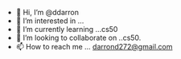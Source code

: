 - 👋 Hi, I’m @ddarron
- 👀 I’m interested in ...
- 🌱 I’m currently learning ...cs50
- 💞️ I’m looking to collaborate on ..cs50.
- 📫 How to reach me ... darrond272@gmail.com

<!---
ddarron/ddarron is a ✨ special ✨ repository because its `README.md` (this file) appears on your GitHub profile.
You can click the Preview link to take a look at your changes.
--->
